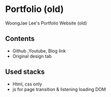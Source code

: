 # Portfolio (old)

WoongJae Lee's Portfolio Website (old)

## Contents

- Github ,Youtube, Blog link
- Original design tab

## Used stacks
- Html, css only
- js for page transition & listening loading DOM
